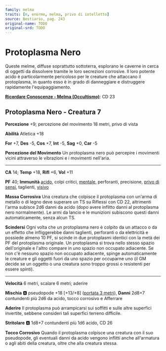 ```yaml
---
family: melma
traits: [n, enorme, melma, privo di intelletto]
source: Bestiario, pag. 243
original-name: TODO
original-srd: TODO
---
```


# Protoplasma Nero

Queste melme, diffuse soprattutto sottoterra, esplorano le caverne in cerca di oggetti da dissolvere tramite le loro secrezioni corrosive. Il loro potente acido è particolarmente pericoloso per le creature che attaccano il protoplasma, in quanto esso è in grado di danneggiare e distruggere rapidamente l'equipaggiamento.

**[Ricordare Conoscenze - Melma (Occultismo)](/azioni/ricordare-conoscenze)**: CD 23

## Protoplasma Nero - Creatura 7

**Percezione** +9; percezione del movimento 18 metri, privo di vista

**Abilità** Atletica +18

**For** +7, **Des** -5, **Cos** +7, **Int** -5, **Sag** +0, **Car** -5

**Percezione del Movimento** Un protoplasma nero può percepire i movimenti vicini attraverso le vibrazioni e i movimenti nell'aria.

***

**CA** 14; **Temp** +18, **Rifl** +6, **Vol** +11

**PF** 40; **Immunità** [acido](/tratti/acido), colpi critici, [mentale](/tratti/mentale), perforanti, precisione, [privo di sensi](/condizioni/privo-di-sensi), taglienti, [visivo](/tratti/visivo)

**Massa Corrosiva** Una creatura che colpisce il protoplasma con un'arma di metallo o di legno deve superare un TS su Riflessi con CD 22, altrimenti l'arma subisce 2d6 danni da acido (dopo avere inflitto danni al protoplasma nero normalmente). Le armi da lancio e le munizioni subiscono questi danni automaticamente, senza alcun TS.

**Scindersi** Ogni volta che un protoplasma nero è colpito da un attacco o da un effetto che infliggerebbe danni taglienti, perforanti o da elettricità e possiede almeno 10 PF, si scinde in due protoplasmi identici con la metà dei PF del protoplasma originale. Un protoplasma si trova nello stesso spazio dell'originale e l'altro compare in uno spazio non occupato adiacente. Se non c'è nessuno spazio non occupato adiacente, spinge automaticamente le creature e gli oggetti fuori da uno spazio per occuparne uno (il GM decide se un oggetto o una creatura sono troppo grossi o resistenti per essere spinti).

***

**Velocità** 6 metri, scalare 6 metri; aderire

**Mischia** :a: pseudopode +18 \[+13/+8] ([portata 3 metri](/tratti/portata)), **Danni** 2d8+7 contundenti più 2d6 da acido, tocco corrosivo e Afferrare

**Aderire** Il protoplasma può arrampicarsi sui soffitti e sulle altre superfici invertite, sebbene consideri tali superfici terreno difficile.

**Stritolare** :a: 1d8+7 contundenti più 1d6 acido, CD 26

**Tocco Corrosivo** Quando il protoplasma colpisce una creatura con il suo pseudopode, gli eventuali danni da acido vengono inflitti anche all'armatura o agli abiti della creatura, oltre che alla creatura stessa.
